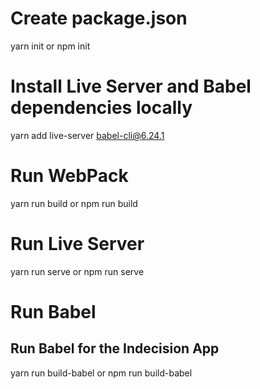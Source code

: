 # Create package.json

  yarn init
  or
  npm init

# Install Live Server and Babel dependencies locally

  yarn add live-server babel-cli@6.24.1

# Run WebPack

  yarn run build
  or
  npm run build

# Run Live Server

  yarn run serve
  or
  npm run serve

# Run Babel

## Run Babel for the Indecision App

  yarn run build-babel
  or
  npm run build-babel



